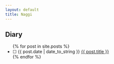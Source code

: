 ```yaml
---
layout: default
title: Naggi
---
```


<div id="home">
  <h2>Diary</h2>
  <ul class="posts">
    {% for post in site.posts %}
    <li><span>&#x2610; {{ post.date | date_to_string }}</span> <a href="{{ post.url }}">{{ post.title }}</a></li>
    {% endfor %}
  </ul>
</div>